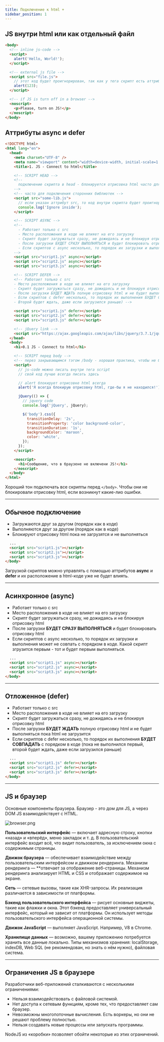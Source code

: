 ```yaml
---
title: Подключение к html +
sidebar_position: 1
---
```


## JS внутри html или как отдельный файл

```html
<body>
  <!-- inline js-code -->
  <script>
    alert('Hello, World!');
  </script>

  <!-- external js file -->
  <script src="file.js">
    // этот код будет проигнорирован, так как у тега скрипт есть аттрибут src
    alert(123);
  </script>

  <!-- if JS is turn off in a browser -->
  <noscript>
    <p>Please, turn on JS!</p>
  </noscript>
</body>
```

## Аттрибуты async и defer

```html
<!DOCTYPE html>
<html lang="en">
  <head>
    <meta charset="UTF-8" />
    <meta name="viewport" content="width=device-width, initial-scale=1.0" />
    <title>1. JS - Connect to html</title>

    <!-- SCRIPT HEAD -->
    <!--  
      подключение скрипта в head - блокируется отрисовка html часто для подключения сторонних библиотек, будет блокироваться отрисовка html пока на загрузится скрипт
    -->
    <!-- часто для подключения сторонних библиотек -->
    <script src="some-lib.js">
      // если указан аттрибут src, то код внутри скрипта будет проигнорирован
      console.log('Ignore inside');
    </script>

    <!-- SCRIPT ASYNC -->
    <!-- 
      - Работает только с src
      - Место расположения в коде не влияет на его загрузку
      - Скрипт будет загружаться сразу, не дожидаясь и не блокируя отрисовку html
      - После загрузки БУДЕТ СРАЗУ ВЫПОЛНЯТЬСЯ и будет блокировать отрисовку html
      - Если скриптов с async несколько, то порядок их загрузки и выполнения может не совпать с порядком в коде. Какой скрипт загрузится первым - тот и будет первым выполняться. 
    -->
    <script src="script1.js" async></script>
    <script src="script2.js" async></script>
    <script src="script3.js" async></script>

    <!-- SCRIPT DEFER -->
    <!-- Работает только с src
    - Место расположения в коде не влияет на его загрузку
    - Скрипт будет загружаться сразу, не дожидаясь и не блокируя отрисовку html
    - После загрузки БУДЕТ ЖДАТЬ полную отрисовку html и не будет выполняться пока html не загрузится
    - Если скриптов с defer несколько, то порядок их выполнения БУДЕТ СОВПАДАТЬ с порядком в коде (пока не выполнился первый,
    - Второй будет ждать, даже если загрузился раньше) -->

    <script src="script1.js" defer></script>
    <script src="script2.js" defer></script>
    <script src="script3.js" defer></script>

    <!-- jQuery link -->
    <script src="https://ajax.googleapis.com/ajax/libs/jquery/3.7.1/jquery.min.js"></script>
  </head>
  <body>
    <h1>0.1 JS - Connect to html</h1>

    <!-- SCRIPT перед body -->
    <!-- перез закрывающимся тэгом /body - хорошая практика, чтобы не блокировалось отрисовка html -->
    <script>
      // js-code можно писать внутри тега script
      // свой код лучше всегда писать здесь

      // alert блокирует отрисовке html всегда
      alert('Я всегда блокирую отрисовку html, где-бы я не находился!');

      jQuery(() => {
        // jquery code
        console.log('jQuery', jQuery);

        $('body').css({
          transitionDelay: '2s',
          transitionProperty: 'color background-color',
          transitionDuration: '1s',
          backgroundColor: 'maroon',
          color: 'white',
        });
      });
    </script>

    <noscript>
      <h1>Сообщение, что в браузене не включени JS!</h1>
    </noscript>
  </body>
</html>
```

Хороший тон подключать все скрипты перед `</body>`. Чтобы они не блокировали отрисовку html, если возникнут какие-лио ошибки.

---

## Обычное подключение

- Загружаются друг за другом (порядок как в коде)
- Выполняются друг за другом (порядок как в коде)
- Блокируют отрисовку html пока не загрузятся и не выполняться

```html
  ...
  <script src="script1.js"></script>
  <script src="script2.js"></script>
  <script src="script3.js"></script>
</body>
```

Загрузкой скриптов можно управлять с помощью аттрибутов **async** и **defer** и их расположение в html-коде уже не будет влиять.

---

## Асинхронное (async)

- Работает только с src
- Место расположения в коде не влияет на его загрузку
- Скрипт будет загружаться сразу, не дожидаясь и не блокируя отрисовку html
- После загрузки **БУДЕТ СРАЗУ ВЫПОЛНЯТЬСЯ** и будет блокировать отрисовку html
- Если скриптов с async несколько, то порядок их загрузки и выполнения может не совпать с порядком в коде. Какой скрипт згрузится первым - тот и будет первым выполняться.

```html
  ...
  <script src="script1.js" async></script>
  <script src="script2.js" async></script>
  <script src="script3.js" async></script>
</body>
```

---

## Отложенное (defer)

- Работает только с src
- Место расположения в коде не влияет на его загрузку
- Скрипт будет загружаться сразу, не дожидаясь и не блокируя отрисовку html
- После загрузки **БУДЕТ ЖДАТЬ** полную отрисовку html и не будет выполняться пока html не загрузится
- Если скриптов с defer несколько, то порядок их выполнения **БУДЕТ СОВПАДАТЬ** с порядком в коде (пока не выполнился первый, второй будет ждать, даже если загрузился раньше)

```html
  ...
  <script src="script1.js" defer></script>
  <script src="script2.js" defer></script>
  <script src="script3.js" defer></script>
</body>
```

---

## JS и браузер

Основные компоненты браузера. Браузер - это дом для JS, а через DOM JS взаимодействует с HTML.

<img src="../../../../../img/frontend/browser.png" alt="browser.png" />

**Пользовательский интерфейс** — включает адресную строку, кнопки «назад» и «вперёд», меню закладок и т. д. В пользовательский интерфейс входит всё, что видит пользователь, за исключением окна с содержимым страницы.

**Движок браузера** — обеспечивает взаимодействие между пользовательским интерфейсом и движком рендеринга.
Механизм рендеринга — \*\*отвечает за отображение веб-страницы. Механизм рендеринга анализирует HTML и CSS и отображает содержимое на экране.

**Сеть** — сетевые вызовы, такие как XHR-запросы. Их реализация различается в зависимости от платформы.

**Бэкенд пользовательского интерфейса** — рисует основные виджеты, такие как флажки и окна. Этот бэкенд предоставляет универсальный интерфейс, который не зависит от платформы. Он использует методы пользовательского интерфейса операционной системы.

**Движок JavaScript** — выполняет JavaScript. Например, V8 в Сhrome.

**Хранилище данных** — возможно, вашему приложению потребуется хранить все данные локально. Типы механизмов хранения: localStorage, indexDB, Web SQL (не рекомендован, но знать о нём нужно), файловая система.

---

## Ограничения JS в браузере

Разработчики веб-приложений сталкиваются с несколькими ограничениями:

- Нельзя взаимодействовать с файловой системой.
- Нет доступа к сетевым функциям, кроме тех, что предоставляет сам браузер.
- Невозможны многопоточные вычисления. Есть воркеры, но они не решают проблему полностью.
- Нельзя создавать новые процессы или запускать программы.

NodeJS из «коробки» позволяет обойти некоторые из этих ограничений.
